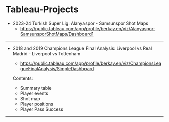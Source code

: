 # Tableau-Projects


  - 2023-24 Turkish Super Lig: Alanyaspor - Samsunspor Shot Maps
    - https://public.tableau.com/app/profile/berkay.en/viz/Alanyaspor-SamsunsporShotMaps/Dashboard1

-----------------------------------------------
  - 2018 and 2019 Champions League Final Analysis: Liverpool vs Real Madrid - Liverpool vs Tottenham
    - https://public.tableau.com/app/profile/berkay.en/viz/ChampionsLeagueFinalAnalysis/SimpleDashboard

    Contents:
    - Summary table
    - Player events
    - Shot map
    - Player positions
    - Player Pass Success
-------------------------------------------------------------


